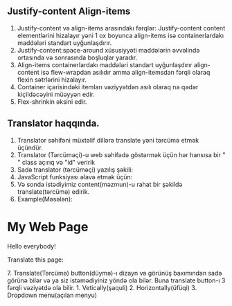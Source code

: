 ## Justify-content Align-items
1. Justify-content və align-items arasındakı fərqlər:
Justify-content content elementlərini hizalayır yəni 1 ox boyunca align-items isə containerlardakı maddələri standart uyğunlaşdırır.
2. Justify-content:space-around xüsusiyyəti maddələrin əvvəlində ortasında və sonrasında boşluqlar yaradır.
3. Align-items containerlardakı maddələri standart uyğunlaşdırır align-content isə flew-wrapdan asılıdır amma align-itemsdan fərqli olaraq flexin sətrlərini hizalayır.
4. Container içərisindəki itemları vəziyyətdən asılı olaraq nə qədər kiçildəcəyini müəyyən edir.
5. Flex-shrinkin əksini edir.
## Translator haqqında.
1. Translator səhifəni müxtəlif dillərə translate yəni tərcümə etmək üçündür.
2. Translator (Tərcüməçi)-u web səhifədə göstərmək üçün hər hansısa bir "<div>" class açırıq və "id" veririk
3. Sadə translator (tərcüməçi) yazılış şəkili: <div id="google_translate_element"></div>
4. JavaScript funksiyası əlavə etmək üçün: <script type="text/javascript">
function googleTranslateElementInit() {
  new google.translate.TranslateElement({pageLanguage: 'en'}, 'google_translate_element');
}</script>
5. Və sonda istədiyimiz content(məzmun)-u rahat bir şəkildə translate(tərcümə) edirik.
6. Example(Məsələn):
<!DOCTYPE html>
<html lang="en-US">
<body>

<h1>My Web Page</h1>

<p>Hello everybody!</p>

<p>Translate this page:</p>

<div id="google_translate_element"></div>

<script type="text/javascript">
function googleTranslateElementInit() {
  new google.translate.TranslateElement({pageLanguage: 'en'}, 'google_translate_element');
}
</script>

<script type="text/javascript" src="//translate.google.com/translate_a/element.js?cb=googleTranslateElementInit"></script>

</body>
</html>
7. Translate(Tərcümə) button(düymə)-ı dizayn və görünüş baxımından sadə görünə bilər və ya siz istəmədiyiniz yöndə ola bilər. Buna translate button-ı 3 fərqli vəziyətdə ola bilir.
 1. Vetically(şaquli)
 2. Horizontally(üfüqi)
 3. Dropdown menu(açılan menyu)